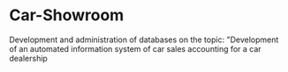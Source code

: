 # Car-Showroom
Development and administration of databases on the topic: "Development of an automated information system of car sales accounting for a car dealership
